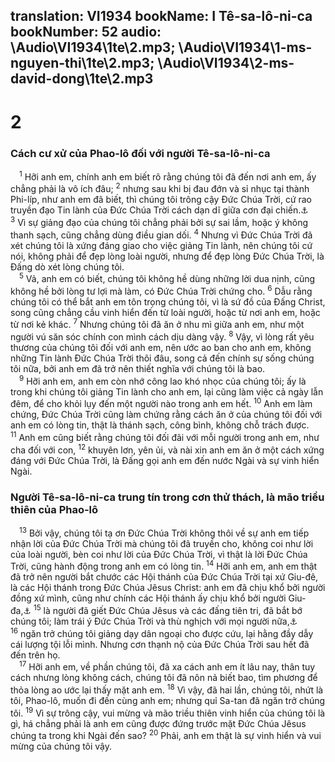 translation: VI1934
bookName: I Tê-sa-lô-ni-ca 
bookNumber: 52
audio: \Audio\VI1934\1te\2.mp3; \Audio\VI1934\1-ms-nguyen-thi\1te\2.mp3; \Audio\VI1934\2-ms-david-dong\1te\2.mp3
-------

<div class="title"><h1>2</h1><h3>Cách cư xử của Phao-lô đối với người Tê-sa-lô-ni-ca</h3></div>
<span class="verse 1te_2_1"> <sup>1</sup> Hỡi anh em, chính anh em biết rõ rằng chúng tôi đã đến nơi anh em, ấy chẳng phải là vô ích đâu; </span>
<span class="verse 1te_2_2"><sup>2</sup> nhưng sau khi bị đau đớn và sỉ nhục tại thành Phi-líp, như anh em đã biết, thì chúng tôi trông cậy Đức Chúa Trời, cứ rao truyền đạo Tin lành của Đức Chúa Trời cách dạn dĩ giữa cơn đại chiến.<a data-toggle="tooltip" data-placement="bottom" title="Cong 16:19-24; 17:1-9">⚓</a></span>
<span class="verse 1te_2_3"><sup>3</sup> Vì sự giảng đạo của chúng tôi chẳng phải bởi sự sai lầm, hoặc ý không thanh sạch, cũng chẳng dùng điều gian dối. </span>
<span class="verse 1te_2_4"><sup>4</sup> Nhưng vì Đức Chúa Trời đã xét chúng tôi là xứng đáng giao cho việc giảng Tin lành, nên chúng tôi cứ nói, không phải để đẹp lòng loài người, nhưng để đẹp lòng Đức Chúa Trời, là Đấng dò xét lòng chúng tôi. <br/></span>
<span class="verse 1te_2_5"> <sup>5</sup> Vả, anh em có biết, chúng tôi không hề dùng những lời dua nịnh, cũng không hề bởi lòng tư lợi mà làm, có Đức Chúa Trời chứng cho. </span>
<span class="verse 1te_2_6"><sup>6</sup> Dẫu rằng chúng tôi có thể bắt anh em tôn trọng chúng tôi, vì là sứ đồ của Đấng Christ, song cũng chẳng cầu vinh hiển đến từ loài người, hoặc từ nơi anh em, hoặc từ nơi kẻ khác. </span>
<span class="verse 1te_2_7"><sup>7</sup> Nhưng chúng tôi đã ăn ở nhu mì giữa anh em, như một người vú săn sóc chính con mình cách dịu dàng vậy. </span>
<span class="verse 1te_2_8"><sup>8</sup> Vậy, vì lòng rất yêu thương của chúng tôi đối với anh em, nên ước ao ban cho anh em, không những Tin lành Đức Chúa Trời thôi đâu, song cả đến chính sự sống chúng tôi nữa, bởi anh em đã trở nên thiết nghĩa với chúng tôi là bao. <br/></span>
<span class="verse 1te_2_9"> <sup>9</sup> Hỡi anh em, anh em còn nhớ công lao khó nhọc của chúng tôi; ấy là trong khi chúng tôi giảng Tin lành cho anh em, lại cũng làm việc cả ngày lẫn đêm, để cho khỏi lụy đến một người nào trong anh em hết. </span>
<span class="verse 1te_2_10"><sup>10</sup> Anh em làm chứng, Đức Chúa Trời cũng làm chứng rằng cách ăn ở của chúng tôi đối với anh em có lòng tin, thật là thánh sạch, công bình, không chỗ trách được. </span>
<span class="verse 1te_2_11"><sup>11</sup> Anh em cũng biết rằng chúng tôi đối đãi với mỗi người trong anh em, như cha đối với con, </span>
<span class="verse 1te_2_12"><sup>12</sup> khuyên lơn, yên ủi, và nài xin anh em ăn ở một cách xứng đáng với Đức Chúa Trời, là Đấng gọi anh em đến nước Ngài và sự vinh hiển Ngài. <br/></span>
<div class="title"><h3>Người Tê-sa-lô-ni-ca trung tín trong cơn thử thách, là mão triều thiên của Phao-lô</h3></div>
<span class="verse 1te_2_13"> <sup>13</sup> Bởi vậy, chúng tôi tạ ơn Đức Chúa Trời không thôi về sự anh em tiếp nhận lời của Đức Chúa Trời mà chúng tôi đã truyền cho, không coi như lời của loài người, bèn coi như lời của Đức Chúa Trời, vì thật là lời Đức Chúa Trời, cũng hành động trong anh em có lòng tin. </span>
<span class="verse 1te_2_14"><sup>14</sup> Hỡi anh em, anh em thật đã trở nên người bắt chước các Hội thánh của Đức Chúa Trời tại xứ Giu-đê, là các Hội thánh trong Đức Chúa Jêsus Christ: anh em đã chịu khổ bởi người đồng xứ mình, cũng như chính các Hội thánh ấy chịu khổ bởi người Giu-đa,<a data-toggle="tooltip" data-placement="bottom" title="Cong 17:5">⚓</a></span>
<span class="verse 1te_2_15"><sup>15</sup> là người đã giết Đức Chúa Jêsus và các đấng tiên tri, đã bắt bớ chúng tôi; làm trái ý Đức Chúa Trời và thù nghịch với mọi người nữa,<a data-toggle="tooltip" data-placement="bottom" title="Cong 9:23,29; 13:45,50; 14:2,5,19; 17:5,13; 18:12">⚓</a></span>
<span class="verse 1te_2_16"><sup>16</sup> ngăn trở chúng tôi giảng dạy dân ngoại cho được cứu, lại hằng đầy dẫy cái lượng tội lỗi mình. Nhưng cơn thạnh nộ của Đức Chúa Trời sau hết đã đến trên họ. <br/></span>
<span class="verse 1te_2_17"> <sup>17</sup> Hỡi anh em, về phần chúng tôi, đã xa cách anh em ít lâu nay, thân tuy cách nhưng lòng không cách, chúng tôi đã nôn nả biết bao, tìm phương để thỏa lòng ao ước lại thấy mặt anh em. </span>
<span class="verse 1te_2_18"><sup>18</sup> Vì vậy, đã hai lần, chúng tôi, nhứt là tôi, Phao-lô, muốn đi đến cùng anh em; nhưng quỉ Sa-tan đã ngăn trở chúng tôi. </span>
<span class="verse 1te_2_19"><sup>19</sup> Vì sự trông cậy, vui mừng và mão triều thiên vinh hiển của chúng tôi là gì, há chẳng phải là anh em cũng được đứng trước mặt Đức Chúa Jêsus chúng ta trong khi Ngài đến sao? </span>
<span class="verse 1te_2_20"><sup>20</sup> Phải, anh em thật là sự vinh hiển và vui mừng của chúng tôi vậy. <br/></span>
